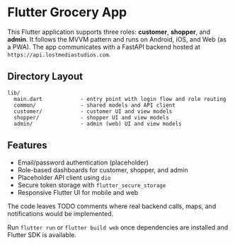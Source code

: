 # Flutter Grocery App

This Flutter application supports three roles: **customer**, **shopper**, and **admin**. It follows the MVVM pattern and runs on Android, iOS, and Web (as a PWA). The app communicates with a FastAPI backend hosted at `https://api.lostmediastudios.com`.

## Directory Layout

```
lib/
  main.dart            - entry point with login flow and role routing
  common/              - shared models and API client
  customer/            - customer UI and view models
  shopper/             - shopper UI and view models
  admin/               - admin (web) UI and view models
```

## Features

- Email/password authentication (placeholder)
- Role-based dashboards for customer, shopper, and admin
- Placeholder API client using `dio`
- Secure token storage with `flutter_secure_storage`
- Responsive Flutter UI for mobile and web

The code leaves TODO comments where real backend calls, maps, and notifications would be implemented.

Run `flutter run` or `flutter build web` once dependencies are installed and Flutter SDK is available.
